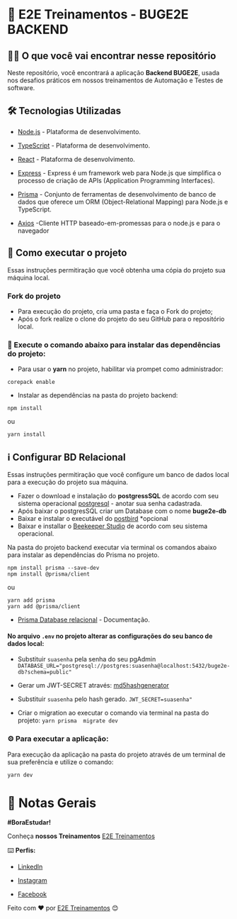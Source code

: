 # 🚀 E2E Treinamentos - BUGE2E BACKEND


## 👨‍💻 O que você vai encontrar nesse repositório

Neste repositório, você encontrará a aplicação **Backend BUGE2E**, usada nos desafios práticos em nossos treinamentos de Automação e Testes de software.

## :hammer_and_wrench: Tecnologias Utilizadas

- [Node.js](https://nodejs.org/en/) - Plataforma de desenvolvimento.

- [TypeScript](https://www.typescriptlang.org/) - Plataforma de desenvolvimento.

- [React](https://react.dev/) - Plataforma de desenvolvimento.

- [Express](https://expressjs.com/) - Express é um framework web para Node.js que simplifica o processo de criação de APIs (Application Programming Interfaces).

- [Prisma](https://www.prisma.io/) - Conjunto de ferramentas de desenvolvimento de banco de dados que oferece um ORM (Object-Relational Mapping) para Node.js e TypeScript.

- [Axios](https://axios-http.com/ptbr/docs/intro) -Cliente HTTP baseado-em-promessas para o node.js e para o navegador
   
## 🚀 Como executar o projeto
Essas instruções permitiração que você obtenha uma cópia do projeto  sua máquina local.

### Fork do projeto
 - Para execução do projeto, cria uma pasta e faça o Fork do projeto;
 - Após o fork realize o clone do projeto do seu GitHub para o repositório local.

    
### 🤖 Execute o comando abaixo para instalar das dependências do projeto:
 - Para usar o **yarn** no projeto, habilitar via prompet como administrador:
 ```
corepack enable
```

- Instalar as dependências na pasta do projeto backend:
```
npm install
```
ou
```
yarn install
```

## ℹ️ Configurar BD Relacional

Essas instruções permitiração que você configure um banco de dados local para a execução do projeto  sua máquina.

- Fazer o download e instalação do **postgressSQL** de acordo com seu sistema operacional [postgresql](https://www.postgresql.org/download/) - anotar sua senha cadastrada.
- Após baixar o postgresSQL criar um Database com o nome **buge2e-db**
- Baixar e instalar o executável do [postbird](https://github.com/Paxa/postbird/releases/tag/0.8.4) *opcional
- Baixar e installar o [Beekeeper Studio](https://www.beekeeperstudio.io/) de acordo com seu sistema operacional.

 Na pasta do projeto backend executar via terminal os comandos abaixo para instalar as dependências do Prisma no projeto.
 
```
npm install prisma --save-dev
npm install @prisma/client
```
ou 
```
yarn add prisma
yarn add @prisma/client 
```
- [Prisma Database relacional](https://www.prisma.io/docs/getting-started/setup-prisma/add-to-existing-project/relational-databases-typescript-postgresql) - Documentação.
####  No arquivo `.env` no projeto alterar as configurações do seu banco de dados local:
- Substituir `suasenha` pela senha do seu pgAdmin
`DATABASE_URL="postgresql://postgres:suasenha@localhost:5432/buge2e-db?schema=public"`

- Gerar um JWT-SECRET através: [md5hashgenerator](https://www.md5hashgenerator.com/)
- Substituir `suasenha` pelo hash gerado.
`JWT_SECRET=suasenha"`

- Criar o migration ao executar o comando via terminal na pasta do projeto:
 ``
 yarn prisma  migrate dev
``
  

### ⚙️ Para executar a aplicação:
Para execução da aplicação  na pasta do projeto através de um terminal de sua preferência e utilize o comando:

```
yarn dev
```


# 📌 Notas Gerais
 
**#BoraEstudar!**

Conheça **nossos Treinamentos** [E2E Treinamentos](https://e2etreinamentos.com.br/)  

⌨️ **Perfis:**
 - [LinkedIn](https://www.linkedin.com/company/e2e-treinamentos/)
   
 - [Instagram](https://www.instagram.com/e2etreinamentos/)
   
 - [Facebook](https://www.facebook.com/E2ETreinamento/?locale=pt_BR)
  
Feito com ❤️ por [E2E Treinamentos](https://e2etreinamentos.com.br/) 😊

